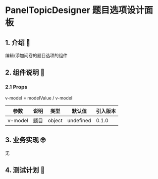 # PanelTopicDesigner 题目选项设计面板

## 1. 介绍 🤔

编辑/添加问卷的题目选项的组件

## 2. 组件说明 🥳

### 2.1 Props

v-model = modelValue / v-model

| 参数    | 说明 | 类型   | 默认值    | 引入版本 |
| ------- | ---- | ------ | --------- | -------- |
| v-model | 题目 | object | undefined | 0.1.0    |

## 3. 业务实现 🤓

无

## 4. 测试计划 👻
